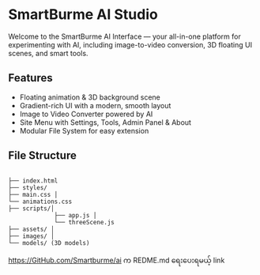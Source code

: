 # SmartBurme AI Studio

Welcome to the SmartBurme AI Interface — your all-in-one platform for experimenting with AI, including image-to-video conversion, 3D floating UI scenes, and smart tools.

## Features

- Floating animation & 3D background scene
- Gradient-rich UI with a modern, smooth layout
- Image to Video Converter powered by AI
- Site Menu with Settings, Tools, Admin Panel & About
- Modular File System for easy extension

## File Structure

```

├── index.html
├── styles/
├── main.css │
└── animations.css
├── scripts/│
             ├── app.js │
             └── threeScene.js
├── assets/ │
├── images/ │
└── models/ (3D models)

```

https://GitHub.com/Smartburme/ai က REDME.md ရေးပေးရမယ့် link
